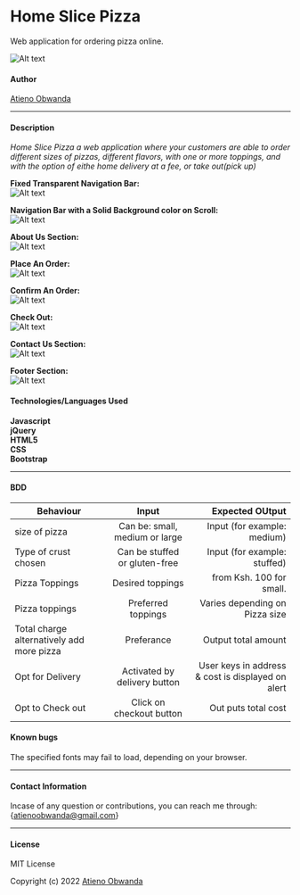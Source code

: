 # **Home Slice Pizza**
Web application for ordering pizza online.

![Alt text](./images//screenshots/main.png?raw=true "Optional Title")

#### **Author**

[Atieno Obwanda](https://github.com/AtienoObwanda)

****

#### **Description**
*Home Slice Pizza a web application where your customers are able to order different sizes of pizzas, different flavors, with one or more toppings, and with the option of eithe home delivery at a fee, or take out(pick up)*
</br>

**Fixed Transparent Navigation Bar:** </br>
![Alt text](./images/screenshots/NavBarTransparent.png?raw=true "Optional Title")

**Navigation Bar with a Solid Background color on Scroll:** </br>
![Alt text](./images/screenshots/navbarOnScroll.png?raw=true "Optional Title")

**About Us Section:** </br>
![Alt text](./images/screenshots/about.png?raw=true "Optional Title")

**Place An Order:** </br>
![Alt text](./images/screenshots/order.png?raw=true "Optional Title")

**Confirm An Order:** </br>
![Alt text](./images/screenshots/confirmOrder.png?raw=true "Optional Title")

**Check Out:** </br>
![Alt text](./images/screenshots/checkOut.png?raw=true "Optional Title")

**Contact Us Section:** </br>
![Alt text](./images/screenshots/contact.png?raw=true "Optional Title")

**Footer Section:** </br>
![Alt text](./images/screenshots/footer.png?raw=true "Optional Title")




#### **Technologies/Languages Used**
**Javascript**</br>
**jQuery**</br>
**HTML5** </br>
**CSS**</br>
**Bootstrap**</br>

****


#### **BDD**
| Behaviour            | Input                | Expected OUtput  |
| ---------------------|:--------------------:| ----------------:|
| size of pizza | Can be: small, medium or large | Input (for example: medium) |
| Type of crust chosen  | Can be stuffed or gluten-free |  Input (for example: stuffed) |
| Pizza Toppings| Desired toppings |   from Ksh. 100 for small. |
| Pizza toppings| Preferred toppings |    Varies depending on Pizza size|
| Total charge alternatively add more pizza | Preferance | Output total amount|
| Opt for Delivery | Activated by delivery button | User keys in address & cost is displayed on alert |
| Opt to Check out | Click on checkout button | Out puts total cost |


#### **Known bugs**
The specified fonts may fail to load, depending on your browser.
****

#### **Contact Information**
Incase of any question or contributions, you can reach me through:{atienoobwanda@gmail.com}
****


#### **License**
MIT License

Copyright (c) 2022 [Atieno Obwanda](https://github.com/AtienoObwanda)